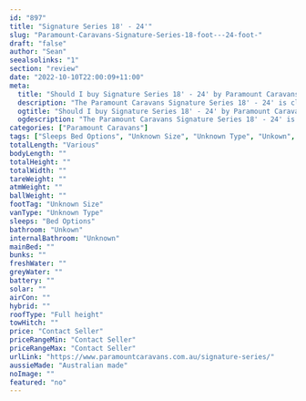 ```yaml
---
id: "897"
title: "Signature Series 18' - 24'"
slug: "Paramount-Caravans-Signature-Series-18-foot---24-foot-"
draft: "false"
author: "Sean"
seealsolinks: "1"
section: "review"
date: "2022-10-10T22:00:09+11:00"
meta:
  title: "Should I buy Signature Series 18' - 24' by Paramount Caravans?"
  description: "The Paramount Caravans Signature Series 18' - 24' is classed as Unknown Type, and sleeps Bed Options people. It is Australian made and comes in at Unknown Size. It generally has Unkown."
  ogtitle: "Should I buy Signature Series 18' - 24' by Paramount Caravans?"
  ogdescription: "The Paramount Caravans Signature Series 18' - 24' is classed as Unknown Type, and sleeps Bed Options people. It is Australian made and comes in at Unknown Size. It generally has Unkown."
categories: ["Paramount Caravans"]
tags: ["Sleeps Bed Options", "Unknown Size", "Unknown Type", "Unkown", "Full height", "Price Unknown", "Australian made"]
totalLength: "Various"
bodyLength: ""
totalHeight: ""
totalWidth: ""
tareWeight: ""
atmWeight: ""
ballWeight: ""
footTag: "Unknown Size"
vanType: "Unknown Type"
sleeps: "Bed Options"
bathroom: "Unkown"
internalBathroom: "Unknown"
mainBed: ""
bunks: ""
freshWater: ""
greyWater: ""
battery: ""
solar: ""
airCon: ""
hybrid: ""
roofType: "Full height"
towHitch: ""
price: "Contact Seller"
priceRangeMin: "Contact Seller"
priceRangeMax: "Contact Seller"
urlLink: "https://www.paramountcaravans.com.au/signature-series/"
aussieMade: "Australian made"
noImage: ""
featured: "no"
---
```

